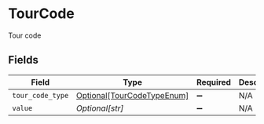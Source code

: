 # TourCode

Tour code


## Fields

| Field                                                                 | Type                                                                  | Required                                                              | Description                                                           |
| --------------------------------------------------------------------- | --------------------------------------------------------------------- | --------------------------------------------------------------------- | --------------------------------------------------------------------- |
| `tour_code_type`                                                      | [Optional[TourCodeTypeEnum]](../../models/shared/tourcodetypeenum.md) | :heavy_minus_sign:                                                    | N/A                                                                   |
| `value`                                                               | *Optional[str]*                                                       | :heavy_minus_sign:                                                    | N/A                                                                   |